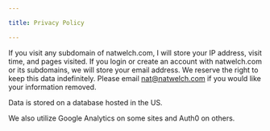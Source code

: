 ```yaml
---

title: Privacy Policy

---
```



If you visit any subdomain of natwelch.com, I will store your IP address, visit time, and pages visited. If you login or create an account with natwelch.com or its subdomains, we will store your email address. We reserve the right to keep this data indefinitely. Please email nat@natwelch.com if you would like your information removed.

Data is stored on a database hosted in the US.

We also utilize Google Analytics on some sites and Auth0 on others.